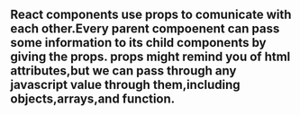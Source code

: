 ## React components use props to comunicate with each other.Every parent compoenent can pass some information to its child components by giving the props. props might remind you of html attributes,but we can pass through any javascript value through them,including objects,arrays,and function.
